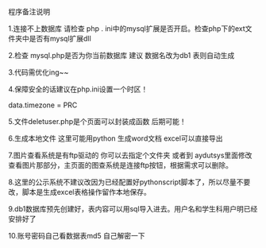 程序备注说明

1.连接不上数据库 请检查 php . ini中的mysql扩展是否开启。检查php下的ext文件夹中是否有mysql扩展dll

2.检查 mysql.php是否为你当前数据库 建议 数据名改为db1 表则自动生成

3.代码需优化ing~~

4.保障安全的话建议在php.ini设置一个时区！

data.timezone = PRC

5.文件deletuser.php是个页面可以封装成函数 后期可能！

6.生成本地文件 这里可能用python 生成word文档 excel可以直接导出

7.图片查看系统是有ftp驱动的 你可以去指定个文件夹 或者到 aydutsys里面修改查看图片那部分，主页面的图查系统是连接ftp按钮，根据需求可以删除。

8.这里的公示系统不建议改因为已经配置好pythonscript脚本了，所以尽量不要改，脚本是生成excel表格操作留作本地保存。

9.db1数据库预先创建好，表内容可以用sql导入进去。用户名和学生科用户明已经安排好了

10.账号密码自己看数据表md5 自己解密一下
